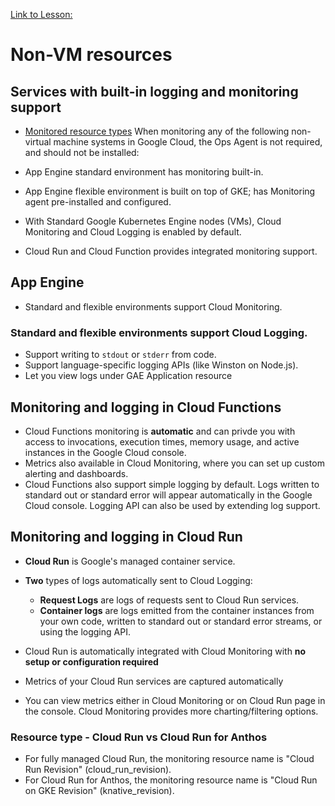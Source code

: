 [Link to Lesson:](https://www.cloudskillsboost.google/paths/15/course_templates/864/video/467967)

# Non-VM resources

## Services with built-in logging and monitoring support
- [Monitored resource types](https://cloud.google.com/monitoring/api/resources)
When monitoring any of the following non-virtual machine systems in Google Cloud,
the Ops Agent is not required, and should not be installed:

- App Engine standard environment has monitoring built-in.
- App Engine flexible environment is built on top of GKE; has Monitoring agent pre-installed and configured.
- With Standard Google Kubernetes Engine nodes (VMs), Cloud Monitoring and Cloud Logging is enabled by default.
- Cloud Run and Cloud Function provides integrated monitoring support.

## App Engine
- Standard and flexible environments support Cloud Monitoring.

### Standard and flexible environments support Cloud Logging.
- Support writing to `stdout` or `stderr` from code.
- Support language-specific logging APIs (like Winston on Node.js).
- Let you view logs under GAE Application resource

## Monitoring and logging in Cloud Functions
- Cloud Functions monitoring is **automatic** and can privde you with access to invocations, execution times, memory usage, and active instances in the Google Cloud console.
- Metrics also available in Cloud Monitoring, where you can set up custom alerting and dashboards.
- Cloud Functions also support simple logging by default. Logs written to standard out or standard error will appear automatically in the Google Cloud console. Logging API can also be used by extending log support.

## Monitoring and logging in Cloud Run
- **Cloud Run** is Google's managed container service.
- **Two** types of logs automatically sent to Cloud Logging:
    - **Request Logs** are logs of requests sent to Cloud Run services.
    - **Container logs** are logs emitted from the container instances from your own code, written to standard out or standard error streams, or using the logging API.

- Cloud Run is automatically integrated with Cloud Monitoring with **no setup or configuration required**
- Metrics of your Cloud Run services are captured automatically
- You can view metrics either in Cloud Monitoring or on Cloud Run page in the console. Cloud Monitoring provides more charting/filtering options.



### Resource type - Cloud Run vs Cloud Run for Anthos
- For fully managed Cloud Run, the monitoring resource name is "Cloud Run Revision" (cloud_run_revision).
- For Cloud Run for Anthos, the monitoring resource name is "Cloud Run on GKE Revision" (knative_revision).


